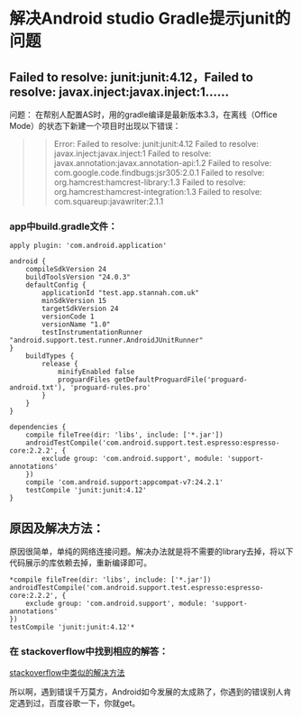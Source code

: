 
# 解决Android studio Gradle提示junit的问题 

## Failed to resolve: junit:junit:4.12，Failed to resolve: javax.inject:javax.inject:1......


问题：
在帮别人配置AS时，用的gradle编译是最新版本3.3，在离线（Office Mode）的状态下新建一个项目时出现以下错误：

>	> Error: Failed to resolve: junit:junit:4.12
>	> Failed to resolve: javax.inject:javax.inject:1
>	> Failed to resolve: javax.annotation:javax.annotation-api:1.2
>	> Failed to resolve: com.google.code.findbugs:jsr305:2.0.1
>	> Failed to resolve: org.hamcrest:hamcrest-library:1.3
>	> Failed to resolve: org.hamcrest:hamcrest-integration:1.3
>	> Failed to resolve: com.squareup:javawriter:2.1.1



### app中build.gradle文件：
	apply plugin: 'com.android.application'

	android {
		compileSdkVersion 24
		buildToolsVersion "24.0.3"
		defaultConfig {
			applicationId "test.app.stannah.com.uk"
			minSdkVersion 15
			targetSdkVersion 24
			versionCode 1
			versionName "1.0"
			testInstrumentationRunner "android.support.test.runner.AndroidJUnitRunner"
	}
		buildTypes {
			release {
				minifyEnabled false
				proguardFiles getDefaultProguardFile('proguard-android.txt'), 'proguard-rules.pro'
			}
		}
	}

	dependencies {
		compile fileTree(dir: 'libs', include: ['*.jar'])
		androidTestCompile('com.android.support.test.espresso:espresso-core:2.2.2', {
			exclude group: 'com.android.support', module: 'support-annotations'
		})
		compile 'com.android.support:appcompat-v7:24.2.1'
		testCompile 'junit:junit:4.12'
	}


## 原因及解决方法：
原因很简单，单纯的网络连接问题。解决办法就是将不需要的library去掉，将以下代码展示的库依赖去掉，重新编译即可。

	*compile fileTree(dir: 'libs', include: ['*.jar'])
	androidTestCompile('com.android.support.test.espresso:espresso-core:2.2.2', {
		exclude group: 'com.android.support', module: 'support-annotations'
	})
	testCompile 'junit:junit:4.12'*

### 在 stackoverflow中找到相应的解答：

 [stackoverflow中类似的解决方法][1]

 [1]: http://stackoverflow.com/questions/40396765/android-studio-v2-2-2-error27-17-failed-to-resolve-junitjunit4-12 "Markdown"

所以啊，遇到错误千万莫方，Android如今发展的太成熟了，你遇到的错误别人肯定遇到过，百度谷歌一下，你就get。

